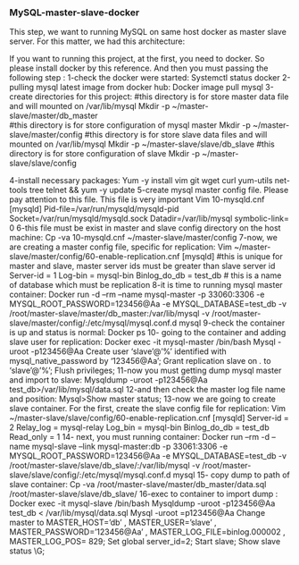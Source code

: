 ### MySQL-master-slave-docker
This step, we want to running MySQL on same host docker as master slave server. For this matter, we had this architecture:

If you want to running this project, at the first, you need to docker. So please install docker by this reference. And then you must passing the following step :
1-check the docker were started:
	Systemctl status docker
2-pulling mysql latest image from docker hub:
	Docker image pull mysql
3-create directories for this project:
	#this directory is for store master data file and will mounted on /var/lib/mysql
	Mkdir -p  ~/master-slave/master/db_master	
	#this directory is for store configuration of mysql master
	Mkdir -p ~/master-slave/master/config
	#this directory is for store slave data files and will mounted on /var/lib/mysql
	Mkdir -p ~/master-slave/slave/db_slave
#this directory is for store configuration of slave
	Mkdir -p ~/master-slave/slave/config

4-install necessary packages:
	Yum -y install vim git wget curl yum-utils net-tools tree  telnet && yum -y update
5-create mysql master config file. Please pay attention to this file. This file is very important
	Vim 10-mysqld.cnf
		[mysqld]
		Pid-file=/var/run/mysqld/mysqld-pid
		Socket=/var/run/mysqld/mysqld.sock
		Datadir=/var/lib/mysql	symbolic-link= 0
6-this file must be exist in master and slave config directory on the host machine:	
	Cp -va 10-mysqld.cnf	~/master-slave/master/config
7-now, we are creating a master config file, specific for replication:
	Vim ~/master-slave/master/config/60-enable-replication.cnf
		[mysqld]
		#this is unique for master and slave, master server ids must be greater than slave server id
		Server-id	=	1
		Log-bin		=	mysql-bin
		Binlog_do_db	=	test_db  # this is a name of database which must be replication
8-it is time to running mysql master container:
	Docker run -d –rm –name mysql-master -p 33060:3306 -e MYSQL_ROOT_PASSWORD=123456@Aa -e MYSQL_DATABASE=test_db -v /root/master-slave/master/db_master:/var/lib/mysql -v /root/master-slave/master/config/:/etc/mysql/mysql.conf.d mysql
9-check the container is up and status is normal:
	Docker ps
10- going to the container and adding slave user for replication:
	Docker exec -it mysql-master /bin/bash
		Mysql -uroot -p123456@Aa
			Create user ‘slave’@’%’ identified with mysql_native_password by ‘123456@Aa’;
			Grant replication slave on *.* to ‘slave’@’%’;
			Flush privileges;
11-now you must getting dump mysql master and import to slave:
		Mysqldump -uroot -p123456@Aa test_db>/var/lib/mysql/data.sql
12-and then check the master log file name and position:
	Mysql>Show master status;
13-now we are going to create slave container. For the first, create the slave config file for replication:
	Vim ~/master-slave/slave/config/60-enable-replication.cnf
		[mysqld]
		Server-id	=	2
		Relay_log	=	mysql-relay
		Log_bin		=	mysql-bin
		Binlog_do_db	=	test_db
		Read_only	=	1
14- next, you must running container:
	Docker run –rm -d –name mysql-slave –link mysql-master:db -p 33061:3306 -e MYSQL_ROOT_PASSWORD=123456@Aa -e MYSQL_DATABASE=test_db -v /root/master-slave/slave/db_slave/:/var/lib/mysql -v /root/master-slave/slave/config/:/etc/mysql/mysql.conf.d mysql
15- copy dump to path of slave container:
	Cp -va /root/master-slave/master/db_master/data.sql /root/master-slave/slave/db_slave/
16-exec to container to import dump :
	Docker exec -it mysql-slave /bin/bash
		Mysqldump -uroot -p123456@Aa test_db < /var/lib/mysql/data.sql
		Mysql -uroot =p123456@Aa
			Change master to MASTER_HOST=’db’ , MASTER_USER=’slave’ , MASTER_PASSWORD=’123456@Aa’ , MASTER_LOG_FILE=binlog.000002 , MASTER_LOG_POS= 829;
			Set global server_id=2;
			Start slave;
			Show slave status \G;


